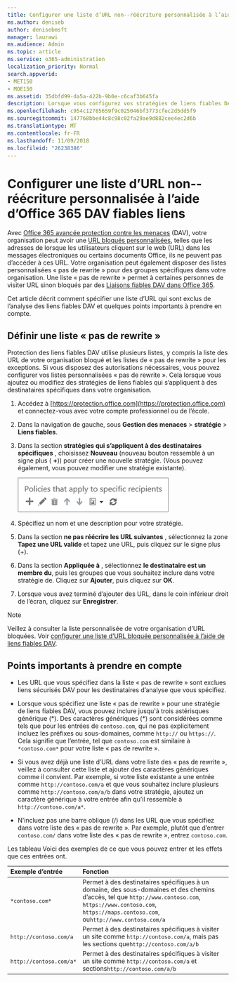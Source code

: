 ```yaml
---
title: Configurer une liste d’URL non--réécriture personnalisée à l’aide d’Office 365 DAV fiables liens
ms.author: deniseb
author: denisebmsft
manager: laurawi
ms.audience: Admin
ms.topic: article
ms.service: o365-administration
localization_priority: Normal
search.appverid:
- MET150
- MOE150
ms.assetid: 35dbfd99-da5a-422b-9b0e-c6caf3b645fa
description: Lorsque vous configurez vos stratégies de liens fiables DAV, vous pouvez inclure une réécriture non ' liste d’URL pour activer certaines personnes de votre organisation à visiter des sites que vous incluez dans votre liste.
ms.openlocfilehash: c954c12785659f9c025046bf3773cfec2d5dd5f9
ms.sourcegitcommit: 147768bbe44c8c98c02fa29ae9d882cee4ec2d6b
ms.translationtype: MT
ms.contentlocale: fr-FR
ms.lasthandoff: 11/09/2018
ms.locfileid: "26238386"
---
```

# <a name="set-up-a-custom-do-not-rewrite-urls-list-using-office-365-atp-safe-links"></a>Configurer une liste d’URL non--réécriture personnalisée à l’aide d’Office 365 DAV fiables liens

Avec [Office 365 avancée protection contre les menaces](office-365-atp.md) (DAV), votre organisation peut avoir une [URL bloqués personnalisées](set-up-a-custom-blocked-urls-list-wtih-atp.md), telles que les adresses de lorsque les utilisateurs cliquent sur le web (URL) dans les messages électroniques ou certains documents Office, ils ne peuvent pas d’accéder à ces URL. Votre organisation peut également disposer des listes personnalisées « pas de rewrite » pour des groupes spécifiques dans votre organisation. Une liste « pas de rewrite » permet à certaines personnes de visiter URL sinon bloqués par des [Liaisons fiables DAV dans Office 365](atp-safe-links.md). 
  
Cet article décrit comment spécifier une liste d’URL qui sont exclus de l’analyse des liens fiables DAV et quelques points importants à prendre en compte.

## <a name="set-up-a-do-not-rewrite-list"></a>Définir une liste « pas de rewrite »

Protection des liens fiables DAV utilise plusieurs listes, y compris la liste des URL de votre organisation bloqué et les listes de « pas de rewrite » pour les exceptions. Si vous disposez des autorisations nécessaires, vous pouvez configurer vos listes personnalisées « pas de rewrite ». Cela lorsque vous ajoutez ou modifiez des stratégies de liens fiables qui s’appliquent à des destinataires spécifiques dans votre organisation. 
  
1. Accédez à [https://protection.office.com](https://protection.office.com) et connectez-vous avec votre compte professionnel ou de l’école. 
    
2. Dans la navigation de gauche, sous **Gestion des menaces** \> **stratégie** \> **Liens fiables**.
    
3. Dans la section **stratégies qui s’appliquent à des destinataires spécifiques** , choisissez **Nouveau** (nouveau bouton ressemble à un signe plus ( **+**)) pour créer une nouvelle stratégie. (Vous pouvez également, vous pouvez modifier une stratégie existante).
    
    ![Cliquez sur Nouveau pour ajouter une stratégie de liens sécurisés pour les destinataires de messages électroniques spécifique](media/01073f42-3cec-4ddb-8c10-4d33ec434676.png)
  
4. Spécifiez un nom et une description pour votre stratégie.
    
5. Dans la section **ne pas réécrire les URL suivantes** , sélectionnez la zone **Tapez une URL valide** et tapez une URL, puis cliquez sur le signe plus (+). 
    
6. Dans la section **Appliquée à** , sélectionnez **le destinataire est un membre du**, puis les groupes que vous souhaitez inclure dans votre stratégie de. Cliquez sur **Ajouter**, puis cliquez sur **OK**.
    
7. Lorsque vous avez terminé d’ajouter des URL, dans le coin inférieur droit de l’écran, cliquez sur **Enregistrer**.
    
> [!NOTE]
> Veillez à consulter la liste personnalisée de votre organisation d’URL bloquées. Voir [configurer une liste d’URL bloquée personnalisée à l’aide de liens fiables DAV](set-up-a-custom-blocked-urls-list-wtih-atp.md). 
  
## <a name="important-points-to-keep-in-mind"></a>Points importants à prendre en compte

- Les URL que vous spécifiez dans la liste « pas de rewrite » sont exclues liens sécurisés DAV pour les destinataires d’analyse que vous spécifiez.
 
- Lorsque vous spécifiez une liste « pas de rewrite » pour une stratégie de liens fiables DAV, vous pouvez inclure jusqu'à trois astérisques générique (\*). Des caractères génériques (\*) sont considérées comme tels que pour les entrées de `contoso.com`, qui ne pas explicitement incluez les préfixes ou sous-domaines, comme `http://` ou `https://`. Cela signifie que l’entrée, tel que `contoso.com` est similaire à `*contoso.com*` pour votre liste « pas de rewrite ».

- Si vous avez déjà une liste d’URL dans votre liste des « pas de rewrite », veillez à consulter cette liste et ajouter des caractères génériques comme il convient. Par exemple, si votre liste existante a une entrée comme `http://contoso.com/a` et que vous souhaitez inclure plusieurs comme `http://contoso.com/a/b` dans votre stratégie, ajoutez un caractère générique à votre entrée afin qu’il ressemble à `http://contoso.com/a*`.
    
- N’incluez pas une barre oblique (/) dans les URL que vous spécifiez dans votre liste des « pas de rewrite ». Par exemple, plutôt que d’entrer `contoso.com/` dans votre liste des « pas de rewrite », entrez `contoso.com`.
    
Les tableau Voici des exemples de ce que vous pouvez entrer et les effets que ces entrées ont.
    
|**Exemple d’entrée**|**Fonction**|
|:-----|:-----|
|`*contoso.com*`  <br/> |Permet à des destinataires spécifiques à un domaine, des sous-domaines et des chemins d’accès, tel que `http://www.contoso.com`, `https://www.contoso.com`, `https://maps.contoso.com`, ou`http://www.contoso.com/a`  <br/> |
|`http://contoso.com/a`  <br/> |Permet à des destinataires spécifiques à visiter un site comme `http://contoso.com/a`, mais pas les sections que`http://contoso.com/a/b`  <br/> |
|`http://contoso.com/a*`  <br/> |Permet à des destinataires spécifiques à visiter un site comme `http://contoso.com/a` et sections`http://contoso.com/a/b`  <br/> |
   
 